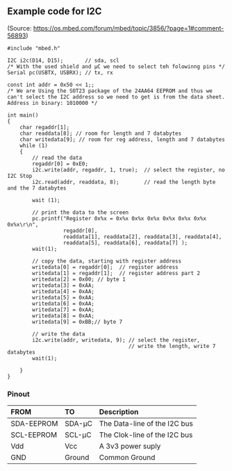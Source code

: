 ## Example code for I2C  
(Source: https://os.mbed.com/forum/mbed/topic/3856/?page=1#comment-56893)

```
#include "mbed.h"
 
I2C i2c(D14, D15);       // sda, scl
/* With the used shield and µC we need to select teh folowinng pins */
Serial pc(USBTX, USBRX); // tx, rx
 
const int addr = 0x50 << 1;; 
/* We are Using the SOT23 package of the 24AA64 EEPROM and thus we can't select the I2C address so we need to get is from the data sheet. Address in binary: 1010000 */

int main() 
{
    char regaddr[1];
    char readdata[8]; // room for length and 7 databytes
    char writedata[9]; // room for reg address, length and 7 databytes
    while (1) 
    {
        // read the data
        regaddr[0] = 0xE0;
        i2c.write(addr, regaddr, 1, true);  // select the register, no I2C Stop
        i2c.read(addr, readdata, 8);        // read the length byte and the 7 databytes
        
        wait (1);
 
        // print the data to the screen
        pc.printf("Register 0x%x = 0x%x 0x%x 0x%x 0x%x 0x%x 0x%x 0x%x\r\n",
                  regaddr[0],
                  readdata[1], readdata[2], readdata[3], readdata[4],
                  readdata[5], readdata[6], readdata[7] );
        wait(1);
 
        // copy the data, starting with register address
        writedata[0] = regaddr[0];  // register address
        writedata[1] = regaddr[1];  // register address part 2
        writedata[2] = 0x00; // byte 1
        writedata[3] = 0xAA;
        writedata[4] = 0xAA;
        writedata[5] = 0xAA;
        writedata[6] = 0xAA;
        writedata[7] = 0xAA;
        writedata[8] = 0xAA;
        writedata[9] = 0xBB;// byte 7
 
        // write the data
        i2c.write(addr, writedata, 9); // select the register, 
                                       // write the length, write 7 databytes      
        wait(1);
 
    }
}
```

### Pinout

| FROM | TO | Description|
| :---- | :---- | :----- |
| SDA-EEPROM | SDA-µC | The Data-line of the I2C bus |
| SCL-EEPROM | SCL-µC | The Clok-line of the I2C bus |
| Vdd | Vcc | A 3v3 power suply |
| GND | Ground | Common Ground |